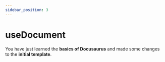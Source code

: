 ```yaml
---
sidebar_position: 3
---
```


# useDocument

You have just learned the **basics of Docusaurus** and made some changes to the **initial template**.

